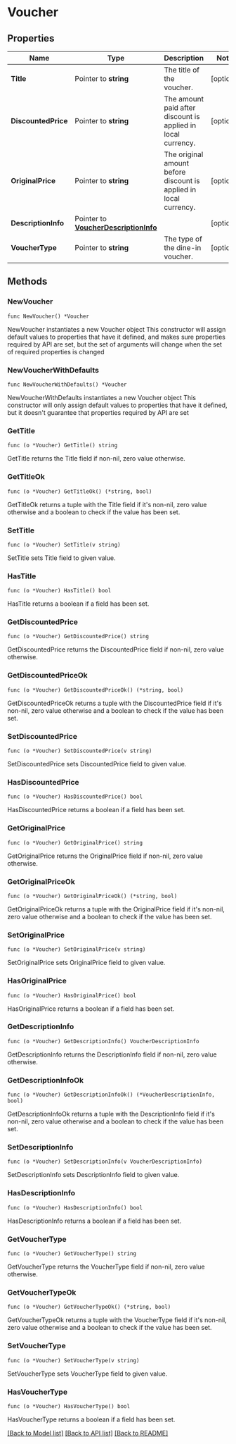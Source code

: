 # Voucher

## Properties

Name | Type | Description | Notes
------------ | ------------- | ------------- | -------------
**Title** | Pointer to **string** | The title of the voucher. | [optional] 
**DiscountedPrice** | Pointer to **string** | The amount paid after discount is applied in local currency. | [optional] 
**OriginalPrice** | Pointer to **string** | The original amount before discount is applied in local currency. | [optional] 
**DescriptionInfo** | Pointer to [**VoucherDescriptionInfo**](VoucherDescriptionInfo.md) |  | [optional] 
**VoucherType** | Pointer to **string** | The type of the dine-in voucher. | [optional] 

## Methods

### NewVoucher

`func NewVoucher() *Voucher`

NewVoucher instantiates a new Voucher object
This constructor will assign default values to properties that have it defined,
and makes sure properties required by API are set, but the set of arguments
will change when the set of required properties is changed

### NewVoucherWithDefaults

`func NewVoucherWithDefaults() *Voucher`

NewVoucherWithDefaults instantiates a new Voucher object
This constructor will only assign default values to properties that have it defined,
but it doesn't guarantee that properties required by API are set

### GetTitle

`func (o *Voucher) GetTitle() string`

GetTitle returns the Title field if non-nil, zero value otherwise.

### GetTitleOk

`func (o *Voucher) GetTitleOk() (*string, bool)`

GetTitleOk returns a tuple with the Title field if it's non-nil, zero value otherwise
and a boolean to check if the value has been set.

### SetTitle

`func (o *Voucher) SetTitle(v string)`

SetTitle sets Title field to given value.

### HasTitle

`func (o *Voucher) HasTitle() bool`

HasTitle returns a boolean if a field has been set.

### GetDiscountedPrice

`func (o *Voucher) GetDiscountedPrice() string`

GetDiscountedPrice returns the DiscountedPrice field if non-nil, zero value otherwise.

### GetDiscountedPriceOk

`func (o *Voucher) GetDiscountedPriceOk() (*string, bool)`

GetDiscountedPriceOk returns a tuple with the DiscountedPrice field if it's non-nil, zero value otherwise
and a boolean to check if the value has been set.

### SetDiscountedPrice

`func (o *Voucher) SetDiscountedPrice(v string)`

SetDiscountedPrice sets DiscountedPrice field to given value.

### HasDiscountedPrice

`func (o *Voucher) HasDiscountedPrice() bool`

HasDiscountedPrice returns a boolean if a field has been set.

### GetOriginalPrice

`func (o *Voucher) GetOriginalPrice() string`

GetOriginalPrice returns the OriginalPrice field if non-nil, zero value otherwise.

### GetOriginalPriceOk

`func (o *Voucher) GetOriginalPriceOk() (*string, bool)`

GetOriginalPriceOk returns a tuple with the OriginalPrice field if it's non-nil, zero value otherwise
and a boolean to check if the value has been set.

### SetOriginalPrice

`func (o *Voucher) SetOriginalPrice(v string)`

SetOriginalPrice sets OriginalPrice field to given value.

### HasOriginalPrice

`func (o *Voucher) HasOriginalPrice() bool`

HasOriginalPrice returns a boolean if a field has been set.

### GetDescriptionInfo

`func (o *Voucher) GetDescriptionInfo() VoucherDescriptionInfo`

GetDescriptionInfo returns the DescriptionInfo field if non-nil, zero value otherwise.

### GetDescriptionInfoOk

`func (o *Voucher) GetDescriptionInfoOk() (*VoucherDescriptionInfo, bool)`

GetDescriptionInfoOk returns a tuple with the DescriptionInfo field if it's non-nil, zero value otherwise
and a boolean to check if the value has been set.

### SetDescriptionInfo

`func (o *Voucher) SetDescriptionInfo(v VoucherDescriptionInfo)`

SetDescriptionInfo sets DescriptionInfo field to given value.

### HasDescriptionInfo

`func (o *Voucher) HasDescriptionInfo() bool`

HasDescriptionInfo returns a boolean if a field has been set.

### GetVoucherType

`func (o *Voucher) GetVoucherType() string`

GetVoucherType returns the VoucherType field if non-nil, zero value otherwise.

### GetVoucherTypeOk

`func (o *Voucher) GetVoucherTypeOk() (*string, bool)`

GetVoucherTypeOk returns a tuple with the VoucherType field if it's non-nil, zero value otherwise
and a boolean to check if the value has been set.

### SetVoucherType

`func (o *Voucher) SetVoucherType(v string)`

SetVoucherType sets VoucherType field to given value.

### HasVoucherType

`func (o *Voucher) HasVoucherType() bool`

HasVoucherType returns a boolean if a field has been set.


[[Back to Model list]](../README.md#documentation-for-models) [[Back to API list]](../README.md#documentation-for-api-endpoints) [[Back to README]](../README.md)


